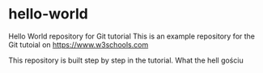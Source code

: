 # hello-world
Hello World repository for Git tutorial
This is an example repository for the Git tutoial on https://www.w3schools.com

This repository is built step by step in the tutorial.
What the hell gościu